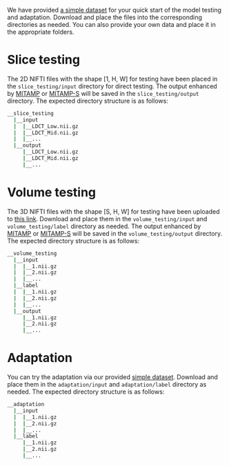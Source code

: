 We have provided [a simple dataset](https://seunic-my.sharepoint.cn/:f:/g/personal/220232198_seu_edu_cn/EjK8gleWI4JCiVfYuyLHeBkBJYqQaCq3SzfVF8M2qmwfOg?e=6oiehh) for your quick start of the model testing and adaptation. Download and place the files into the corresponding directories as needed. You can also provide your own data and place it in the appropriate folders.


# Slice testing
The 2D NIFTI files with the shape [1, H, W] for testing have been placed in the `slice_testing/input` directory for direct testing. The output enhanced by [MITAMP](../README.md#31-slice-testing) or [MITAMP-S](../README.md#42-slice-testing) will be saved in the `slice_testing/output` directory. The expected directory structure is as follows:

```bash
__slice_testing
  |__input
  |  |__LDCT_Low.nii.gz
  |  |__LDCT_Mid.nii.gz
  |  |__...
  |__output
     |__LDCT_Low.nii.gz
     |__LDCT_Mid.nii.gz
     |__...
```

# Volume testing
The 3D NIFTI files with the shape [S, H, W] for testing have been uploaded to [this link](https://seunic-my.sharepoint.cn/:f:/g/personal/220232198_seu_edu_cn/EtcfNaDy40lLt-tckD_lfJQBDWixEfxpYpUU-76f93jt7Q?e=qh42Yo). Download and place them in the `volume_testing/input` and `volume_testing/label` directory as needed. The output enhanced by [MITAMP](../README.md#32-volume-testing) or [MITAMP-S](../README.md#43-volume-testing) will be saved in the `volume_testing/output` directory. The expected directory structure is as follows:

```bash
__volume_testing
  |__input
  |  |__1.nii.gz
  |  |__2.nii.gz
  |  |__...
  |__label
  |  |__1.nii.gz
  |  |__2.nii.gz
  |  |__...
  |__output
     |__1.nii.gz
     |__2.nii.gz
     |__...
```

# Adaptation
You can try the adaptation via our provided [simple dataset](https://seunic-my.sharepoint.cn/:f:/g/personal/220232198_seu_edu_cn/EjK8gleWI4JCiVfYuyLHeBkBJYqQaCq3SzfVF8M2qmwfOg?e=6oiehh). Download and place them in the `adaptation/input` and `adaptation/label` directory as needed. The expected directory structure is as follows:
```bash
__adaptation
  |__input
  |  |__1.nii.gz
  |  |__2.nii.gz
  |  |__...
  |__label
     |__1.nii.gz
     |__2.nii.gz
     |__...
```
